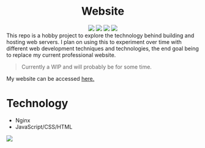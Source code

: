<h1 align="center">Website</h1>
<div align="center">
  <img src="https://img.shields.io/badge/HTML-E34F26?style=for-the-badge&logo=html5&logoColor=white">
  <img src="https://img.shields.io/badge/CSS-1572B6?style=for-the-badge&logo=css3&logoColor=white">
  <img src="https://img.shields.io/badge/JavaScript-F7DF1E?style=for-the-badge&logo=javascript&logoColor=black">
  <img src="https://img.shields.io/badge/NGINX-009639?style=for-the-badge&logo=nginx&logoColor=white">
</div>
This repo is a hobby project to explore the technology behind building and hosting web servers.
I plan on using this to experiment over time with different web development techniques and technologies, the end goal being to replace my current professional website. 
<blockquote>Currently a WIP and will probably be for some time.</blockquote>

My website can be accessed <a href="https://wip.parkerbritt.com" target="_blank">here.</a>

# Technology 
- Nginx
- JavaScript/CSS/HTML

<a href="https://wip.parkerbritt.com" target="_blank"><img src=https://github.com/user-attachments/assets/7cecf02e-53c7-4fc7-a005-35556940c1dd></a>

